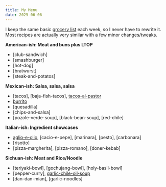 ```yaml
---
title: My Menu
date: 2025-06-06
---
```

I keep the same basic [grocery list](/gathering) each week, so I never have to rewrite it. Most recipes are actually very similar with a few minor changes/tweaks.

**American-ish: Meat and buns plus LTOP**
- [club-sandwich]
- [smashburger]
- [hot-dog]
- [bratwurst]
- [steak-and-potatos]

**Mexican-ish: Salsa, salsa, salsa**
- [tacos], [baja-fish-tacos], [tacos-al-pastor](/tacos-al-pastor)
- [burrito](/burrito)
- [quesadilla]
- [chips-and-salsa]
- [pozole-verde-soup], [black-bean-soup], [red-chile]

**Italian-ish: Ingredient showcases**
- [aglio-e-olio](/aglio-e-olio), [cacio-e-pepe], [marinara], [pesto], [carbonara]
- [risotto]
- [pizza-margherita], [pizza-romano], [doner-kebab]

**Sichuan-ish: Meat and Rice/Noodle**
- [teriyaki-bowl], [gochujang-bowl], [holy-basil-bowl]
- [pepper-curry], [garlic-chile-oil-soup](/garlic-chile-oil-soup)
- [dan-dan-mian], [garlic-noodles]
